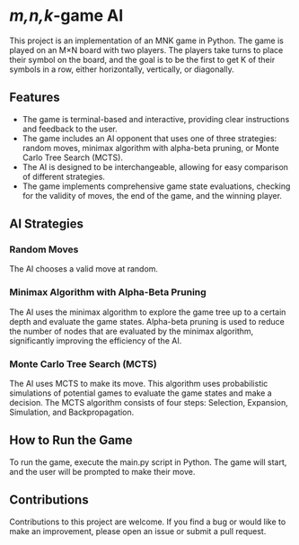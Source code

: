 # *m,n,k*-game AI

This project is an implementation of an MNK game in Python. The game is played on an M×N board with two players. The players take turns to place their symbol on the board, and the goal is to be the first to get K of their symbols in a row, either horizontally, vertically, or diagonally.

## Features

- The game is terminal-based and interactive, providing clear instructions and feedback to the user.
- The game includes an AI opponent that uses one of three strategies: random moves, minimax algorithm with alpha-beta pruning, or Monte Carlo Tree Search (MCTS).
- The AI is designed to be interchangeable, allowing for easy comparison of different strategies.
- The game implements comprehensive game state evaluations, checking for the validity of moves, the end of the game, and the winning player.

## AI Strategies

### Random Moves

The AI chooses a valid move at random.

### Minimax Algorithm with Alpha-Beta Pruning

The AI uses the minimax algorithm to explore the game tree up to a certain depth and evaluate the game states. Alpha-beta pruning is used to reduce the number of nodes that are evaluated by the minimax algorithm, significantly improving the efficiency of the AI.

### Monte Carlo Tree Search (MCTS)

The AI uses MCTS to make its move. This algorithm uses probabilistic simulations of potential games to evaluate the game states and make a decision. The MCTS algorithm consists of four steps: Selection, Expansion, Simulation, and Backpropagation.

## How to Run the Game

To run the game, execute the main.py script in Python. The game will start, and the user will be prompted to make their move.

## Contributions

Contributions to this project are welcome. If you find a bug or would like to make an improvement, please open an issue or submit a pull request.
